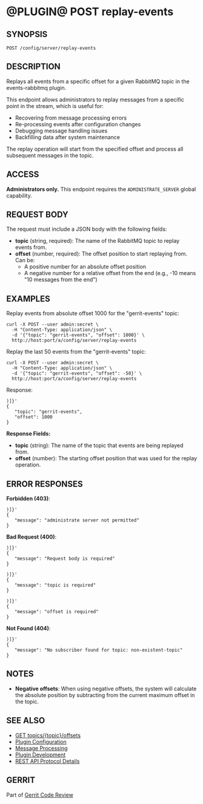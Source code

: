 @PLUGIN@ POST replay-events
============================

SYNOPSIS
--------

```
POST /config/server/replay-events
```

DESCRIPTION
-----------
Replays all events from a specific offset for a given RabbitMQ topic in the events-rabbitmq plugin.

This endpoint allows administrators to replay messages from a specific point in the stream, which is useful for:
* Recovering from message processing errors
* Re-processing events after configuration changes
* Debugging message handling issues
* Backfilling data after system maintenance

The replay operation will start from the specified offset and process all subsequent messages in the topic.

ACCESS
------
**Administrators only.** This endpoint requires the `ADMINISTRATE_SERVER` global capability.

REQUEST BODY
------------
The request must include a JSON body with the following fields:

* **topic** (string, required): The name of the RabbitMQ topic to replay events from.
* **offset** (number, required): The offset position to start replaying from. Can be:
  - A positive number for an absolute offset position
  - A negative number for a relative offset from the end (e.g., -10 means "10 messages from the end")

EXAMPLES
--------

Replay events from absolute offset 1000 for the "gerrit-events" topic:

```
curl -X POST --user admin:secret \
  -H "Content-Type: application/json" \
  -d '{"topic": "gerrit-events", "offset": 1000}' \
  http://host:port/a/config/server/replay-events
```

Replay the last 50 events from the "gerrit-events" topic:

```
curl -X POST --user admin:secret \
  -H "Content-Type: application/json" \
  -d '{"topic": "gerrit-events", "offset": -50}' \
  http://host:port/a/config/server/replay-events
```

Response:

```
)]}'
{
   "topic": "gerrit-events",
   "offset": 1000
}
```

**Response Fields:**

* **topic** (string): The name of the topic that events are being replayed from.
* **offset** (number): The starting offset position that was used for the replay operation.

ERROR RESPONSES
---------------

**Forbidden (403)**:
```
)]}'
{
   "message": "administrate server not permitted"
}
```

**Bad Request (400)**:
```
)]}'
{
   "message": "Request body is required"
}
```

```
)]}'
{
   "message": "topic is required"
}
```

```
)]}'
{
   "message": "offset is required"
}
```

**Not Found (404)**:
```
)]}'
{
   "message": "No subscriber found for topic: non-existent-topic"
}
```

NOTES
-----

* **Negative offsets**: When using negative offsets, the system will calculate the absolute position by subtracting from the current maximum offset in the topic.

SEE ALSO
--------

* [GET topics/{topic}/offsets](rest-api-topics-offsets-get.html)
* [Plugin Configuration](config.html)
* [Message Processing](message.html)
* [Plugin Development](../../../Documentation/dev-plugins.html)
* [REST API Protocol Details](../../../Documentation/rest-api.html#_protocol_details)

GERRIT
------
Part of [Gerrit Code Review](../../../Documentation/index.html)
